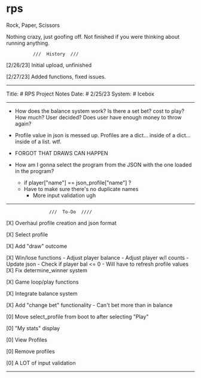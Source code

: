 # rps
Rock, Paper, Scissors

Nothing crazy, just goofing off.
Not finished if you were thinking about running anything.

              ///  History  ///

[2/26/23] Initial upload, unfinished

[2/27/23] Added functions, fixed issues.



---------------------------------------------------------------------------------

Title: 		# RPS Project Notes
Date:  		# 2/25/23 
System:		# Icebox

---------------------------------------------------------------------------------

- How does the balance system work? Is there a set bet?
  cost to play? How much? User decided? Does user have enough 
  money to throw again? 

- Profile value in json is messed up. Profiles are a dict... inside of a 
  dict... inside of a list. wtf.

- FORGOT THAT DRAWS CAN HAPPEN
- How am I gonna select the program from the JSON with the one loaded in the 
  program?
  - if player["name"] == json_profile["name"] ?
  - Have to make sure there's no duplicate names
    - More input validation ugh
---------------------------------------------------------------------------------

                    ///  To-Do  ////

[X] Overhaul profile creation and json format

[X] Select profile

[X] Add "draw" outcome

[X] Win/lose functions
    - Adjust player balance
    - Adjust player w/l counts
    - Update json
    - Check if player bal <= 0
    - Will have to refresh profile values
[X] Fix determine_winner system 

[X] Game loop/play functions

[X] Integrate balance system

[X] Add "change bet" functionality
    - Can't bet more than in balance


[0] Move select_profile from boot to after selecting "Play"

[0] "My stats" display

[0] View Profiles

[0] Remove profiles

[0] A LOT of input validation

---------------------------------------------------------------------------------
